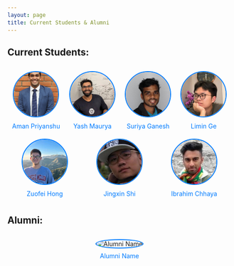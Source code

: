```yaml
---
layout: page
title: Current Students & Alumni
---
```


<style>
  .profile-container {
    display: flex;
    flex-wrap: wrap;
    justify-content: space-around;
    margin-top: 20px;
  }
  .profile {
    text-align: center;
    margin: 10px;
  }
  .profile img {
    width: 100px;
    height: 100px;
    border-radius: 50%;
    border: 2px solid #007bff;
    object-fit: cover;
  }
  .profile a {
    display: block;
    margin-top: 8px;
    color: #007bff;
    text-decoration: none;
  }
</style>

<h2>Current Students:</h2>
<div class="profile-container">
  <!-- Example student profile -->
  <div class="profile">
    <img src="/assets/img/student/AmanPriyanshuCropped.jpg" alt="Aman Priyanshu">
    <a href="https://amanpriyanshu.github.io/" target="_blank">Aman Priyanshu</a>
  </div>
  <div class="profile">
    <img src="/assets/img/student/yash.jpeg" alt="Yash Maurya">
    <a href="https://yashmaurya.com/" target="_blank">Yash Maurya</a>
  </div>
  <div class="profile">
    <img src="/assets/img/student/suriya.jpg" alt="Suriya Ganesh">
    <a href="https://www.linkedin.com/in/suriya-ganesh/" target="_blank">Suriya Ganesh</a>
  </div>
  <div class="profile">
    <img src="/assets/img/student/limin.jpg" alt="Limin Ge">
    <a href="https://www.linkedin.com/in/limin-ge-573b4b28a/" target="_blank">Limin Ge</a>
  </div>
  <div class="profile">
    <img src="/assets/img/student/zuofei.jpg" alt="Zuofei Hong">
    <a href="https://www.linkedin.com/in/zuofei-hong-832ab719b/" target="_blank">Zuofei Hong</a>
  </div>
  <div class="profile">
    <img src="/assets/img/student/Jingxin.jpg" alt="Jingxin Shi">
    <a href="https://www.linkedin.com/in/jingxinshi/" target="_blank">Jingxin Shi</a>
  </div>
  <div class="profile">
    <img src="/assets/img/student/ibrahim.jpg" alt="Ibrahim Chhaya">
    <a href="https://www.linkedin.com/in/ibrahimchhaya/" target="_blank">Ibrahim Chhaya</a>
  </div>
  
  <!-- Add more student profiles here -->
</div>

<h2>Alumni:</h2>
<div class="profile-container">
  <!-- Example alumni profile -->
  <div class="profile">
    <img src="/path/to/alumni-image.jpg" alt="Alumni Name">
    <a href="https://www.linkedin.com/in/alumni" target="_blank">Alumni Name</a>
  </div>
  <!-- Add more alumni profiles here -->
</div>
